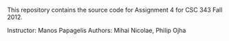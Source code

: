 This repository contains the source code for Assignment 4 for CSC 343 Fall 2012.

Instructor: Manos Papagelis
Authors: Mihai Nicolae, Philip Ojha
